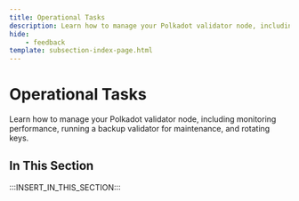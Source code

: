 ```yaml
---
title: Operational Tasks
description: Learn how to manage your Polkadot validator node, including monitoring performance, running a backup validator for maintenance, and rotating keys.
hide: 
    - feedback
template: subsection-index-page.html
---
```


# Operational Tasks

Learn how to manage your Polkadot validator node, including monitoring performance, running a backup validator for maintenance, and rotating keys.

## In This Section

:::INSERT_IN_THIS_SECTION:::